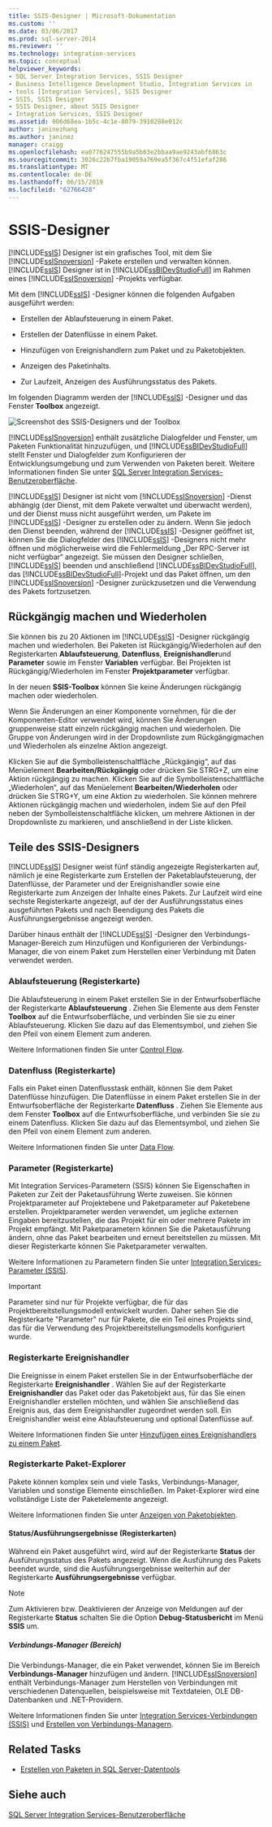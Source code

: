 ```yaml
---
title: SSIS-Designer | Microsoft-Dokumentation
ms.custom: ''
ms.date: 03/06/2017
ms.prod: sql-server-2014
ms.reviewer: ''
ms.technology: integration-services
ms.topic: conceptual
helpviewer_keywords:
- SQL Server Integration Services, SSIS Designer
- Business Intelligence Development Studio, Integration Services in
- tools [Integration Services], SSIS Designer
- SSIS, SSIS Designer
- SSIS Designer, about SSIS Designer
- Integration Services, SSIS Designer
ms.assetid: 006d68ea-1b5c-4c1e-8079-3910288e012c
author: janinezhang
ms.author: janinez
manager: craigg
ms.openlocfilehash: ea0776247555b9a5b63e2bbaa9ae9243abf6863c
ms.sourcegitcommit: 3026c22b7fba19059a769ea5f367c4f51efaf286
ms.translationtype: MT
ms.contentlocale: de-DE
ms.lasthandoff: 06/15/2019
ms.locfileid: "62766428"
---
```

# <a name="ssis-designer"></a>SSIS-Designer
  [!INCLUDE[ssIS](../includes/ssis-md.md)] Designer ist ein grafisches Tool, mit dem Sie [!INCLUDE[ssISnoversion](../includes/ssisnoversion-md.md)] -Pakete erstellen und verwalten können. [!INCLUDE[ssIS](../includes/ssis-md.md)] Designer ist in [!INCLUDE[ssBIDevStudioFull](../includes/ssbidevstudiofull-md.md)] im Rahmen eines [!INCLUDE[ssISnoversion](../includes/ssisnoversion-md.md)] -Projekts verfügbar.  
  
 Mit dem [!INCLUDE[ssIS](../includes/ssis-md.md)] -Designer können die folgenden Aufgaben ausgeführt werden:  
  
-   Erstellen der Ablaufsteuerung in einem Paket.  
  
-   Erstellen der Datenflüsse in einem Paket.  
  
-   Hinzufügen von Ereignishandlern zum Paket und zu Paketobjekten.  
  
-   Anzeigen des Paketinhalts.  
  
-   Zur Laufzeit, Anzeigen des Ausführungsstatus des Pakets.  
  
 Im folgenden Diagramm werden der [!INCLUDE[ssIS](../includes/ssis-md.md)] -Designer und das Fenster **Toolbox** angezeigt.  
  
 ![Screenshot des SSIS-Designers und der Toolbox](media/denali-designerandtoolbox.gif "Screenshot of SSIS Designer and Toolbox")  
  
 [!INCLUDE[ssISnoversion](../includes/ssisnoversion-md.md)] enthält zusätzliche Dialogfelder und Fenster, um Paketen Funktionalität hinzuzufügen, und [!INCLUDE[ssBIDevStudioFull](../includes/ssbidevstudiofull-md.md)] stellt Fenster und Dialogfelder zum Konfigurieren der Entwicklungsumgebung und zum Verwenden von Paketen bereit. Weitere Informationen finden Sie unter [SQL Server Integration Services-Benutzeroberfläche](integration-services-user-interface.md).  
  
 [!INCLUDE[ssIS](../includes/ssis-md.md)] Designer ist nicht vom [!INCLUDE[ssISnoversion](../includes/ssisnoversion-md.md)] -Dienst abhängig (der Dienst, mit dem Pakete verwaltet und überwacht werden), und der Dienst muss nicht ausgeführt werden, um Pakete im [!INCLUDE[ssIS](../includes/ssis-md.md)] -Designer zu erstellen oder zu ändern. Wenn Sie jedoch den Dienst beenden, während der [!INCLUDE[ssIS](../includes/ssis-md.md)] -Designer geöffnet ist, können Sie die Dialogfelder des [!INCLUDE[ssIS](../includes/ssis-md.md)] -Designers nicht mehr öffnen und möglicherweise wird die Fehlermeldung „Der RPC-Server ist nicht verfügbar“ angezeigt. Sie müssen den Designer schließen, [!INCLUDE[ssIS](../includes/ssis-md.md)] beenden und anschließend [!INCLUDE[ssBIDevStudioFull](../includes/ssbidevstudiofull-md.md)], das [!INCLUDE[ssBIDevStudioFull](../includes/ssbidevstudiofull-md.md)]-Projekt und das Paket öffnen, um den [!INCLUDE[ssISnoversion](../includes/ssisnoversion-md.md)] -Designer zurückzusetzen und die Verwendung des Pakets fortzusetzen.  
  
## <a name="undo-and-redo"></a>Rückgängig machen und Wiederholen  
 Sie können bis zu 20 Aktionen im [!INCLUDE[ssIS](../includes/ssis-md.md)] -Designer rückgängig machen und wiederholen. Bei Paketen ist Rückgängig/Wiederholen auf den Registerkarten **Ablaufsteuerung**, **Datenfluss**, **Ereignishandler**und **Parameter** sowie im Fenster **Variablen** verfügbar. Bei Projekten ist Rückgängig/Wiederholen im Fenster **Projektparameter** verfügbar.  
  
 In der neuen **SSIS-Toolbox** können Sie keine Änderungen rückgängig machen oder wiederholen.  
  
 Wenn Sie Änderungen an einer Komponente vornehmen, für die der Komponenten-Editor verwendet wird, können Sie Änderungen gruppenweise statt einzeln rückgängig machen und wiederholen. Die Gruppe von Änderungen wird in der Dropdownliste zum Rückgängigmachen und Wiederholen als einzelne Aktion angezeigt.  
  
 Klicken Sie auf die Symbolleistenschaltfläche „Rückgängig“, auf das Menüelement **Bearbeiten/Rückgängig** oder drücken Sie STRG+Z, um eine Aktion rückgängig zu machen. Klicken Sie auf die Symbolleistenschaltfläche „Wiederholen“, auf das Menüelement **Bearbeiten/Wiederholen** oder drücken Sie STRG+Y, um eine Aktion zu wiederholen. Sie können mehrere Aktionen rückgängig machen und wiederholen, indem Sie auf den Pfeil neben der Symbolleistenschaltfläche klicken, um mehrere Aktionen in der Dropdownliste zu markieren, und anschließend in der Liste klicken.  
  
## <a name="parts-of-the-ssis-designer"></a>Teile des SSIS-Designers  
 [!INCLUDE[ssIS](../includes/ssis-md.md)] Designer weist fünf ständig angezeigte Registerkarten auf, nämlich je eine Registerkarte zum Erstellen der Paketablaufsteuerung, der Datenflüsse, der Parameter und der Ereignishandler sowie eine Registerkarte zum Anzeigen der Inhalte eines Pakets. Zur Laufzeit wird eine sechste Registerkarte angezeigt, auf der der Ausführungsstatus eines ausgeführten Pakets und nach Beendigung des Pakets die Ausführungsergebnisse angezeigt werden.  
  
 Darüber hinaus enthält der [!INCLUDE[ssIS](../includes/ssis-md.md)] -Designer den Verbindungs-Manager-Bereich zum Hinzufügen und Konfigurieren der Verbindungs-Manager, die von einem Paket zum Herstellen einer Verbindung mit Daten verwendet werden.  
  
### <a name="control-flow-tab"></a>Ablaufsteuerung (Registerkarte)  
 Die Ablaufsteuerung in einem Paket erstellen Sie in der Entwurfsoberfläche der Registerkarte **Ablaufsteuerung** . Ziehen Sie Elemente aus dem Fenster **Toolbox** auf die Entwurfsoberfläche, und verbinden Sie sie zu einer Ablaufsteuerung. Klicken Sie dazu auf das Elementsymbol, und ziehen Sie den Pfeil von einem Element zum anderen.  
  
 Weitere Informationen finden Sie unter [Control Flow](control-flow/control-flow.md).  
  
### <a name="data-flow-tab"></a>Datenfluss (Registerkarte)  
 Falls ein Paket einen Datenflusstask enthält, können Sie dem Paket Datenflüsse hinzufügen. Die Datenflüsse in einem Paket erstellen Sie in der Entwurfsoberfläche der Registerkarte **Datenfluss** . Ziehen Sie Elemente aus dem Fenster **Toolbox** auf die Entwurfsoberfläche, und verbinden Sie sie zu einem Datenfluss. Klicken Sie dazu auf das Elementsymbol, und ziehen Sie den Pfeil von einem Element zum anderen.  
  
 Weitere Informationen finden Sie unter [Data Flow](data-flow/data-flow.md).  
  
### <a name="parameters-tab"></a>Parameter (Registerkarte)  
 Mit Integration Services-Parametern (SSIS) können Sie Eigenschaften in Paketen zur Zeit der Paketausführung Werte zuweisen. Sie können Projektparameter auf Projektebene und Paketparameter auf Paketebene erstellen. Projektparameter werden verwendet, um jegliche externen Eingaben bereitzustellen, die das Projekt für ein oder mehrere Pakete im Projekt empfängt. Mit Paketparametern können Sie die Paketausführung ändern, ohne das Paket bearbeiten und erneut bereitstellen zu müssen. Mit dieser Registerkarte können Sie Paketparameter verwalten.  
  
 Weitere Informationen zu Parametern finden Sie unter [Integration Services-Parameter &#40;SSIS&#41;](integration-services-ssis-package-and-project-parameters.md).  
  
> [!IMPORTANT]  
>  Parameter sind nur für Projekte verfügbar, die für das Projektbereitstellungsmodell entwickelt wurden. Daher sehen Sie die Registerkarte "Parameter" nur für Pakete, die ein Teil eines Projekts sind, das für die Verwendung des Projektbereitstellungsmodells konfiguriert wurde.  
  
### <a name="event-handlers-tab"></a>Registerkarte Ereignishandler  
 Die Ereignisse in einem Paket erstellen Sie in der Entwurfsoberfläche der Registerkarte **Ereignishandler** . Wählen Sie auf der Registerkarte **Ereignishandler** das Paket oder das Paketobjekt aus, für das Sie einen Ereignishandler erstellen möchten, und wählen Sie anschließend das Ereignis aus, das dem Ereignishandler zugeordnet werden soll. Ein Ereignishandler weist eine Ablaufsteuerung und optional Datenflüsse auf.  
  
 Weitere Informationen finden Sie unter [Hinzufügen eines Ereignishandlers zu einem Paket](../../2014/integration-services/add-an-event-handler-to-a-package.md).  
  
### <a name="package-explorer-tab"></a>Registerkarte Paket-Explorer  
 Pakete können komplex sein und viele Tasks, Verbindungs-Manager, Variablen und sonstige Elemente einschließen. Im Paket-Explorer wird eine vollständige Liste der Paketelemente angezeigt.  
  
 Weitere Informationen finden Sie unter [Anzeigen von Paketobjekten](view-package-objects.md).  
  
#### <a name="progressexecution-result-tab"></a>Status/Ausführungsergebnisse (Registerkarten)  
 Während ein Paket ausgeführt wird, wird auf der Registerkarte **Status** der Ausführungsstatus des Pakets angezeigt. Wenn die Ausführung des Pakets beendet wurde, sind die Ausführungsergebnisse weiterhin auf der Registerkarte **Ausführungsergebnisse** verfügbar.  
  
> [!NOTE]  
>  Zum Aktivieren bzw. Deaktivieren der Anzeige von Meldungen auf der Registerkarte **Status** schalten Sie die Option **Debug-Statusbericht** im Menü **SSIS** um.  
  
##### <a name="connection-managers-area"></a>Verbindungs-Manager (Bereich)  
 Die Verbindungs-Manager, die ein Paket verwendet, können Sie im Bereich **Verbindungs-Manager** hinzufügen und ändern. [!INCLUDE[ssISnoversion](../includes/ssisnoversion-md.md)] enthält Verbindungs-Manager zum Herstellen von Verbindungen mit verschiedenen Datenquellen, beispielsweise mit Textdateien, OLE DB-Datenbanken und .NET-Providern.  
  
 Weitere Informationen finden Sie unter [Integration Services-Verbindungen &#40;SSIS&#41;](connection-manager/integration-services-ssis-connections.md) und [Erstellen von Verbindungs-Managern](../../2014/integration-services/create-connection-managers.md).  
  
## <a name="related-tasks"></a>Related Tasks  
  
-   [Erstellen von Paketen in SQL Server-Datentools](create-packages-in-sql-server-data-tools.md)  
  
## <a name="see-also"></a>Siehe auch  
 [SQL Server Integration Services-Benutzeroberfläche](integration-services-user-interface.md)  
  
  
